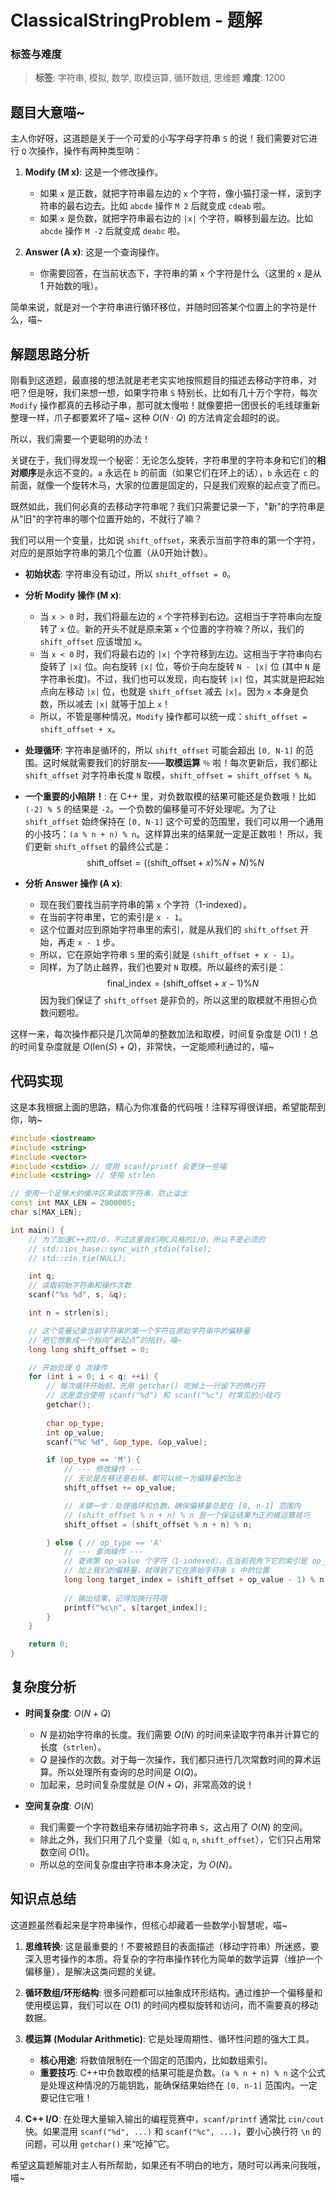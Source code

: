 # ClassicalStringProblem - 题解

### 标签与难度
> **标签**: 字符串, 模拟, 数学, 取模运算, 循环数组, 思维题
> **难度**: 1200

## 题目大意喵~

主人你好呀，这道题是关于一个可爱的小写字母字符串 `S` 的说！我们需要对它进行 `Q` 次操作，操作有两种类型呐：

1.  **Modify (M x)**: 这是一个修改操作。
    *   如果 `x` 是正数，就把字符串最左边的 `x` 个字符，像小猫打滚一样，滚到字符串的最右边去。比如 `abcde` 操作 `M 2` 后就变成 `cdeab` 啦。
    *   如果 `x` 是负数，就把字符串最右边的 `|x|` 个字符，瞬移到最左边。比如 `abcde` 操作 `M -2` 后就变成 `deabc` 啦。

2.  **Answer (A x)**: 这是一个查询操作。
    *   你需要回答，在当前状态下，字符串的第 `x` 个字符是什么（这里的 `x` 是从 1 开始数的哦）。

简单来说，就是对一个字符串进行循环移位，并随时回答某个位置上的字符是什么，喵~

## 解题思路分析

刚看到这道题，最直接的想法就是老老实实地按照题目的描述去移动字符串，对吧？但是呀，我们来想一想，如果字符串 `S` 特别长，比如有几十万个字符，每次 `Modify` 操作都真的去移动子串，那可就太慢啦！就像要把一团很长的毛线球重新整理一样，爪子都要累坏了喵~ 这种 $O(N \cdot Q)$ 的方法肯定会超时的说。

所以，我们需要一个更聪明的办法！

关键在于，我们得发现一个秘密：无论怎么旋转，字符串里的字符本身和它们的**相对顺序**是永远不变的。`a` 永远在 `b` 的前面（如果它们在环上的话），`b` 永远在 `c` 的前面，就像一个旋转木马，大家的位置是固定的，只是我们观察的起点变了而已。

既然如此，我们何必真的去移动字符串呢？我们只需要记录一下，"新"的字符串是从"旧"的字符串的哪个位置开始的，不就行了嘛？

我们可以用一个变量，比如说 `shift_offset`，来表示当前字符串的第一个字符，对应的是原始字符串的第几个位置（从0开始计数）。

*   **初始状态**: 字符串没有动过，所以 `shift_offset = 0`。

*   **分析 Modify 操作 (M x)**:
    *   当 `x > 0` 时，我们将最左边的 `x` 个字符移到右边。这相当于字符串向左旋转了 `x` 位。新的开头不就是原来第 `x` 个位置的字符嘛？所以，我们的 `shift_offset` 应该增加 `x`。
    *   当 `x < 0` 时，我们将最右边的 `|x|` 个字符移到左边。这相当于字符串向右旋转了 `|x|` 位。向右旋转 `|x|` 位，等价于向左旋转 `N - |x|` 位 (其中 `N` 是字符串长度)。不过，我们也可以发现，向右旋转 `|x|` 位，其实就是把起始点向左移动 `|x|` 位，也就是 `shift_offset` 减去 `|x|`。因为 `x` 本身是负数，所以减去 `|x|` 就等于加上 `x`！
    *   所以，不管是哪种情况，`Modify` 操作都可以统一成：`shift_offset = shift_offset + x`。

*   **处理循环**: 字符串是循环的，所以 `shift_offset` 可能会超出 `[0, N-1]` 的范围。这时候就需要我们的好朋友——**取模运算** `％` 啦！每次更新后，我们都让 `shift_offset` 对字符串长度 `N` 取模，`shift_offset = shift_offset % N`。

*   **一个重要的小陷阱！**: 在 C++ 里，对负数取模的结果可能还是负数哦！比如 `(-2) % 5` 的结果是 `-2`。一个负数的偏移量可不好处理呢。为了让 `shift_offset` 始终保持在 `[0, N-1]` 这个可爱的范围里，我们可以用一个通用的小技巧：`(a % n + n) % n`。这样算出来的结果就一定是正数啦！
    所以，我们更新 `shift_offset` 的最终公式是：
    $$
    \text{shift\_offset} = ((\text{shift\_offset} + x) \% N + N) \% N
    $$

*   **分析 Answer 操作 (A x)**:
    *   现在我们要找当前字符串的第 `x` 个字符（1-indexed）。
    *   在当前字符串里，它的索引是 `x - 1`。
    *   这个位置对应到原始字符串里的索引，就是从我们的 `shift_offset` 开始，再走 `x - 1` 步。
    *   所以，它在原始字符串 `S` 里的索引就是 `(shift_offset + x - 1)`。
    *   同样，为了防止越界，我们也要对 `N` 取模。所以最终的索引是：
    $$
    \text{final\_index} = (\text{shift\_offset} + x - 1) \% N
    $$
    因为我们保证了 `shift_offset` 是非负的，所以这里的取模就不用担心负数问题啦。

这样一来，每次操作都只是几次简单的整数加法和取模，时间复杂度是 $O(1)$！总的时间复杂度就是 $O(\text{len}(S) + Q)$，非常快，一定能顺利通过的，喵~

## 代码实现

这是本我根据上面的思路，精心为你准备的代码哦！注释写得很详细，希望能帮到你，呐~

```cpp
#include <iostream>
#include <string>
#include <vector>
#include <cstdio> // 使用 scanf/printf 会更快一些喵
#include <cstring> // 使用 strlen

// 使用一个足够大的缓冲区来读取字符串，防止溢出
const int MAX_LEN = 2000005; 
char s[MAX_LEN];

int main() {
    // 为了加速C++的I/O，不过这里我们用C风格的I/O，所以不是必须的
    // std::ios_base::sync_with_stdio(false);
    // std::cin.tie(NULL);

    int q;
    // 读取初始字符串和操作次数
    scanf("%s %d", s, &q);

    int n = strlen(s);

    // 这个变量记录当前字符串的第一个字符在原始字符串中的偏移量
    // 把它想象成一个指向“新起点”的指针，喵~
    long long shift_offset = 0; 

    // 开始处理 Q 次操作
    for (int i = 0; i < q; ++i) {
        // 每次循环开始前，先用 getchar() 吃掉上一行留下的换行符
        // 这是混合使用 scanf("%d") 和 scanf("%c") 时常见的小技巧
        getchar(); 
        
        char op_type;
        int op_value;
        scanf("%c %d", &op_type, &op_value);

        if (op_type == 'M') {
            // --- 修改操作 ---
            // 无论是左移还是右移，都可以统一为偏移量的加法
            shift_offset += op_value;

            // 关键一步：处理循环和负数，确保偏移量总是在 [0, n-1] 范围内
            // (shift_offset % n + n) % n 是一个保证结果为正的模运算技巧
            shift_offset = (shift_offset % n + n) % n;

        } else { // op_type == 'A'
            // --- 查询操作 ---
            // 查询第 op_value 个字符（1-indexed），在当前视角下它的索引是 op_value - 1
            // 加上我们的偏移量，就得到了它在原始字符串 s 中的位置
            long long target_index = (shift_offset + op_value - 1) % n;
            
            // 输出结果，记得加换行符哦
            printf("%c\n", s[target_index]);
        }
    }

    return 0;
}
```

## 复杂度分析

- **时间复杂度**: $O(N + Q)$
  - $N$ 是初始字符串的长度。我们需要 $O(N)$ 的时间来读取字符串并计算它的长度（`strlen`）。
  - $Q$ 是操作的次数。对于每一次操作，我们都只进行几次常数时间的算术运算。所以处理所有查询的总时间是 $O(Q)$。
  - 加起来，总时间复杂度就是 $O(N + Q)$，非常高效的说！

- **空间复杂度**: $O(N)$
  - 我们需要一个字符数组来存储初始字符串 `S`，这占用了 $O(N)$ 的空间。
  - 除此之外，我们只用了几个变量（如 `q`, `n`, `shift_offset`），它们只占用常数空间 $O(1)$。
  - 所以总的空间复杂度由字符串本身决定，为 $O(N)$。

## 知识点总结

这道题虽然看起来是字符串操作，但核心却藏着一些数学小智慧呢，喵~

1.  **思维转换**: 这是最重要的！不要被题目的表面描述（移动字符串）所迷惑，要深入思考操作的本质。将复杂的字符串操作转化为简单的数学运算（维护一个偏移量），是解决这类问题的关键。

2.  **循环数组/环形结构**: 很多问题都可以抽象成环形结构。通过维护一个偏移量和使用模运算，我们可以在 $O(1)$ 的时间内模拟旋转和访问，而不需要真的移动数据。

3.  **模运算 (Modular Arithmetic)**: 它是处理周期性、循环性问题的强大工具。
    *   **核心用途**: 将数值限制在一个固定的范围内，比如数组索引。
    *   **重要技巧**: C++中负数取模的结果可能是负数。` (a % n + n) % n ` 这个公式是处理这种情况的万能钥匙，能确保结果始终在 `[0, n-1]` 范围内。一定要记住它哦！

4.  **C++ I/O**: 在处理大量输入输出的编程竞赛中，`scanf/printf` 通常比 `cin/cout` 快。如果混用 `scanf("%d", ...)` 和 `scanf("%c", ...)`，要小心换行符 `\n` 的问题，可以用 `getchar()` 来“吃掉”它。

希望这篇题解能对主人有所帮助，如果还有不明白的地方，随时可以再来问我哦，喵~